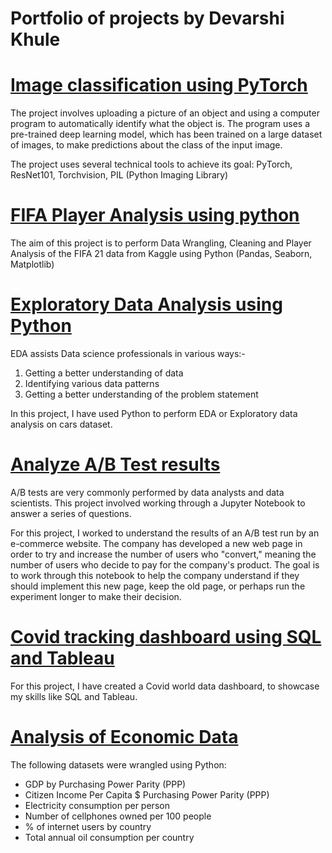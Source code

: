# **Portfolio of projects by Devarshi Khule**

# [Image classification using PyTorch](https://github.com/dskhule97/Image-classification-using-PyTorch)
The project involves uploading a picture of an object and using a computer program to automatically identify what the object is. The program uses a pre-trained deep learning model, which has been trained on a large dataset of images, to make predictions about the class of the input image.

The project uses several technical tools to achieve its goal: PyTorch, ResNet101, Torchvision, PIL (Python Imaging Library)

# [FIFA Player Analysis using python](https://github.com/dskhule97/FIFA-player-data-analysis)
The aim of this project is to perform Data Wrangling, Cleaning and Player Analysis of the FIFA 21 data from Kaggle using Python (Pandas, Seaborn, Matplotlib) 

# [Exploratory Data Analysis using Python](https://github.com/dskhule97/Exploratory-Data-Analysis-EDA-using-Python)
EDA assists Data science professionals in various ways:-

1. Getting a better understanding of data
2. Identifying various data patterns
3. Getting a better understanding of the problem statement

In this project, I have used Python to perform EDA or Exploratory data analysis on cars dataset.

# [Analyze A/B Test results](https://github.com/dskhule97/AB-testing-using-probability-and-regression)
A/B tests are very commonly performed by data analysts and data scientists. This project involved working through a Jupyter Notebook to answer a series of questions.

For this project, I worked to understand the results of an A/B test run by an e-commerce website. The company has developed a new web page in order to try and increase the number of users who "convert," meaning the number of users who decide to pay for the company's product. The goal is to work through this notebook to help the company understand if they should implement this new page, keep the old page, or perhaps run the experiment longer to make their decision.

# [Covid tracking dashboard using SQL and Tableau](https://github.com/dskhule97/Covid-tracking-dashboard-using-SQL-and-Tableau)
For this project, I have created a Covid world data dashboard, to showcase my skills like SQL and Tableau.

# [Analysis of Economic Data](https://github.com/dskhule97/World-economic-data-analysis)
The following datasets were wrangled using Python:

- GDP by Purchasing Power Parity (PPP)
- Citizen Income Per Capita $ Purchasing Power Parity (PPP)
- Electricity consumption per person
- Number of cellphones owned per 100 people
- % of internet users by country
- Total annual oil consumption per country
